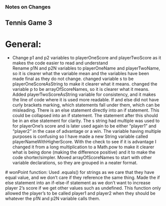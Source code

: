 ### Notes on Changes
## Tennis Game 3
# General:
<ul>
    <li> Change p1 and p2 variables to playerOneScore and playerTwoScore as it makes the code easier to read and understand </li>
    Rename p1N and p2N variables to playerOneName and playerTwoName, so it is clearer what the variable mean and the variables have been made final as they do not change.
    changed variable s to be playerOneScoreAsString to make it clearer what it means.
    changed the variable p to be arrayOfScoreNames, so it is clearer what it means.
    Added playerTwoScoreAsString variable for consistency, and it makes the line of code where it is used more readable.
    If and else did not have curly brackets marking, which statements fall under them, which can be misleading.
    There is an else statement directly into an if statement. This could be collapsed into an if statement. The statement after this should be in an else statement for clarity.
    The s string had multiple was used to for playerOne’s score and is later used again to be either “player1” and “player2” in the case of advantage or a win. The variable having multiple purposes is confusing so I have made a new String variable called playerNameWithHigherScore.
    With the check to see if it is advantage I changed it from a long multiplication to a Math.pow to make it clearer what is being done (making the difference positive) and it to make the code shorter/simpler.
    Moved arrayOfScoreNames to start with other variable declarations, so they are grouped in a neater format.
</ul>
# wonPoint function:
Used .equals() for strings as we care that they have equal value, and we don’t care if they reference the same thing.
Made the if else statement into an if-else-if statement as we don’t want to increase player 2’s score if we get other values such as undefined.
This function only allowed the player’s to be called player1 and player2 when they should be whatever the p1N and p2N variable calls them.